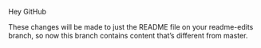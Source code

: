Hey GitHub

These changes will be made to just the README file on your readme-edits branch, 
so now this branch contains content that’s different from master.

